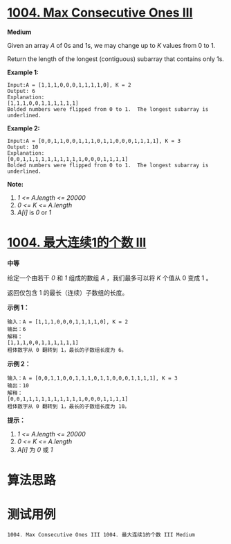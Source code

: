 # [1004. Max Consecutive Ones III][enTitle]

**Medium**

Given an array  *A*  of 0s and 1s, we may change up to  *K*  values from 0 to 1.

Return the length of the longest (contiguous) subarray that contains only 1s.




**Example 1:** 

```
Input:A = [1,1,1,0,0,0,1,1,1,1,0], K = 2
Output: 6
Explanation: 
[1,1,1,0,0,1,1,1,1,1,1]
Bolded numbers were flipped from 0 to 1.  The longest subarray is underlined.
```


**Example 2:** 

```
Input:A = [0,0,1,1,0,0,1,1,1,0,1,1,0,0,0,1,1,1,1], K = 3
Output: 10
Explanation: 
[0,0,1,1,1,1,1,1,1,1,1,1,0,0,0,1,1,1,1]
Bolded numbers were flipped from 0 to 1.  The longest subarray is underlined.
```



**Note:** 

1.  *1 <= A.length <= 20000*  
2.  *0 <= K <= A.length*  
3.  *A[i]*  is  *0*  or  *1*  






# [1004. 最大连续1的个数 III][cnTitle]

**中等**

给定一个由若干  *0*  和  *1*  组成的数组  *A* ，我们最多可以将  *K*  个值从 0 变成 1 。

返回仅包含 1 的最长（连续）子数组的长度。



**示例 1：** 

```
输入：A = [1,1,1,0,0,0,1,1,1,1,0], K = 2
输出：6
解释：
[1,1,1,0,0,1,1,1,1,1,1]
粗体数字从 0 翻转到 1，最长的子数组长度为 6。
```

**示例 2：** 

```
输入：A = [0,0,1,1,0,0,1,1,1,0,1,1,0,0,0,1,1,1,1], K = 3
输出：10
解释：
[0,0,1,1,1,1,1,1,1,1,1,1,0,0,0,1,1,1,1]
粗体数字从 0 翻转到 1，最长的子数组长度为 10。
```



**提示：** 

1.  *1 <= A.length <= 20000*  
2.  *0 <= K <= A.length*  
3.  *A[i]*  为  *0*  或  *1*  




# 算法思路

# 测试用例
```
1004. Max Consecutive Ones III 1004. 最大连续1的个数 III Medium
```

[enTitle]: https://leetcode.com/problems/max-consecutive-ones-iii/
[cnTitle]: https://leetcode-cn.com/problems/max-consecutive-ones-iii/
